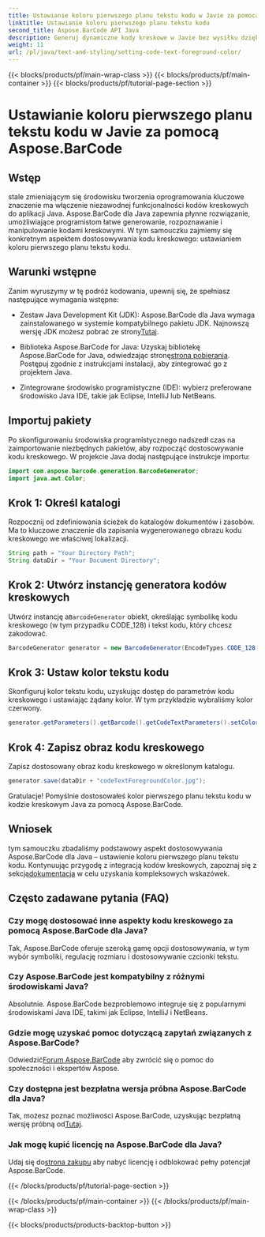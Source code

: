 ```yaml
---
title: Ustawianie koloru pierwszego planu tekstu kodu w Javie za pomocą Aspose.BarCode
linktitle: Ustawianie koloru pierwszego planu tekstu kodu
second_title: Aspose.BarCode API Java
description: Generuj dynamiczne kody kreskowe w Javie bez wysiłku dzięki Aspose.BarCode. Z łatwością dostosuj kolor pierwszego planu tekstu kodu, korzystając z naszego przewodnika krok po kroku.
weight: 11
url: /pl/java/text-and-styling/setting-code-text-foreground-color/
---
```


{{< blocks/products/pf/main-wrap-class >}}
{{< blocks/products/pf/main-container >}}
{{< blocks/products/pf/tutorial-page-section >}}

# Ustawianie koloru pierwszego planu tekstu kodu w Javie za pomocą Aspose.BarCode


## Wstęp
stale zmieniającym się środowisku tworzenia oprogramowania kluczowe znaczenie ma włączenie niezawodnej funkcjonalności kodów kreskowych do aplikacji Java. Aspose.BarCode dla Java zapewnia płynne rozwiązanie, umożliwiające programistom łatwe generowanie, rozpoznawanie i manipulowanie kodami kreskowymi. W tym samouczku zajmiemy się konkretnym aspektem dostosowywania kodu kreskowego: ustawianiem koloru pierwszego planu tekstu kodu.

## Warunki wstępne
Zanim wyruszymy w tę podróż kodowania, upewnij się, że spełniasz następujące wymagania wstępne:

-  Zestaw Java Development Kit (JDK): Aspose.BarCode dla Java wymaga zainstalowanego w systemie kompatybilnego pakietu JDK. Najnowszą wersję JDK możesz pobrać ze strony[Tutaj](https://www.oracle.com/java/technologies/javase-downloads.html).

-  Biblioteka Aspose.BarCode for Java: Uzyskaj bibliotekę Aspose.BarCode for Java, odwiedzając stronę[strona pobierania](https://releases.aspose.com/barcode/java/). Postępuj zgodnie z instrukcjami instalacji, aby zintegrować go z projektem Java.

- Zintegrowane środowisko programistyczne (IDE): wybierz preferowane środowisko Java IDE, takie jak Eclipse, IntelliJ lub NetBeans.

## Importuj pakiety
Po skonfigurowaniu środowiska programistycznego nadszedł czas na zaimportowanie niezbędnych pakietów, aby rozpocząć dostosowywanie kodu kreskowego. W projekcie Java dodaj następujące instrukcje importu:

```java
import com.aspose.barcode.generation.BarcodeGenerator;
import java.awt.Color;
```

## Krok 1: Określ katalogi
Rozpocznij od zdefiniowania ścieżek do katalogów dokumentów i zasobów. Ma to kluczowe znaczenie dla zapisania wygenerowanego obrazu kodu kreskowego we właściwej lokalizacji.

```java
String path = "Your Directory Path";
String dataDir = "Your Document Directory";
```

## Krok 2: Utwórz instancję generatora kodów kreskowych
 Utwórz instancję a`BarcodeGenerator` obiekt, określając symbolikę kodu kreskowego (w tym przypadku CODE_128) i tekst kodu, który chcesz zakodować.

```java
BarcodeGenerator generator = new BarcodeGenerator(EncodeTypes.CODE_128, "12345678");
```

## Krok 3: Ustaw kolor tekstu kodu
Skonfiguruj kolor tekstu kodu, uzyskując dostęp do parametrów kodu kreskowego i ustawiając żądany kolor. W tym przykładzie wybraliśmy kolor czerwony.

```java
generator.getParameters().getBarcode().getCodeTextParameters().setColor(Color.RED);
```

## Krok 4: Zapisz obraz kodu kreskowego
Zapisz dostosowany obraz kodu kreskowego w określonym katalogu.

```java
generator.save(dataDir + "codeTextForegroundColor.jpg");
```

Gratulacje! Pomyślnie dostosowałeś kolor pierwszego planu tekstu kodu w kodzie kreskowym Java za pomocą Aspose.BarCode.

## Wniosek
 tym samouczku zbadaliśmy podstawowy aspekt dostosowywania Aspose.BarCode dla Java – ustawienie koloru pierwszego planu tekstu kodu. Kontynuując przygodę z integracją kodów kreskowych, zapoznaj się z sekcją[dokumentacja](https://reference.aspose.com/barcode/java/) w celu uzyskania kompleksowych wskazówek.

## Często zadawane pytania (FAQ)

### Czy mogę dostosować inne aspekty kodu kreskowego za pomocą Aspose.BarCode dla Java?
Tak, Aspose.BarCode oferuje szeroką gamę opcji dostosowywania, w tym wybór symboliki, regulację rozmiaru i dostosowywanie czcionki tekstu.

### Czy Aspose.BarCode jest kompatybilny z różnymi środowiskami Java?
Absolutnie. Aspose.BarCode bezproblemowo integruje się z popularnymi środowiskami Java IDE, takimi jak Eclipse, IntelliJ i NetBeans.

### Gdzie mogę uzyskać pomoc dotyczącą zapytań związanych z Aspose.BarCode?
 Odwiedzić[Forum Aspose.BarCode](https://forum.aspose.com/c/barcode/13) aby zwrócić się o pomoc do społeczności i ekspertów Aspose.

### Czy dostępna jest bezpłatna wersja próbna Aspose.BarCode dla Java?
 Tak, możesz poznać możliwości Aspose.BarCode, uzyskując bezpłatną wersję próbną od[Tutaj](https://releases.aspose.com/).

### Jak mogę kupić licencję na Aspose.BarCode dla Java?
 Udaj się do[strona zakupu](https://purchase.aspose.com/buy) aby nabyć licencję i odblokować pełny potencjał Aspose.BarCode.


{{< /blocks/products/pf/tutorial-page-section >}}

{{< /blocks/products/pf/main-container >}}
{{< /blocks/products/pf/main-wrap-class >}}

{{< blocks/products/products-backtop-button >}}
